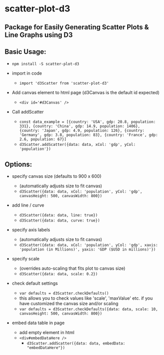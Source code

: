 # scatter-plot-d3

## Package for Easily Generating Scatter Plots & Line Graphs using D3

## Basic Usage:

- `npm install -S scatter-plot-d3`

- import in code
  - `import 'd3Scatter from 'scatter-plot-d3'`
- Add canvas element to html page (d3Canvas is the default id expected)
  - `<div id='#d3Canvas' />`

- Call addScatter
  - `const data_example = [{country: 'USA', gdp: 20.8, population: 331}, {country: 'China', gdp: 14.9, population: 1406}, {country: 'Japan', gdp: 4.9, population: 126}, {country: 'Germany', gdp: 3.8, population: 83}, {country: 'France', gdp: 2.6, population: 67}]`
  - `d3Scatter.addScatter({data: data, xCol: 'gdp', yCol: 'population'})`

## Options:

- specify canvas size (defaults to 900 x 600)
  - (automatically adjusts size to fit canvas)
  - `d3Scatter({data: data, xCol: 'population', yCol: 'gdp', canvasHeight: 500, canvasWidth: 800})`

- add line / curve
  - `d3Scatter({data: data, line: true})`
  - `d3Scatter({data: data, curve: true})`
  
- specify axis labels
  - (automatically adjusts size to fit canvas)
  - `d3Scatter({data: data, xCol: 'population', yCol: 'gdp', xaxis: 'population (in Millions)', yaxis: 'GDP ($USD in millions)'})`

- specify scale
  - (overrides auto-scaling that fits plot to canvas size)
  - `d3Scatter({data: data, scale: 0.2})`

- check default settings
  - `var defaults = d3Scatter.checkDefaults()`
  - this allows you to check values like 'scale', 'maxValue' etc. if you have customized the canvas size and/or scaling
  - `var defaults = d3Scatter.checkDefaults({data: data, scale: 10, canvasHeight: 500, canvasWidth: 800})`

- embed data table in page
  - add empty element in html
  - `<div#embedDataHere />`
    - `d3Scatter.addScatter({data: data, embedData: "embedDataHere"})`

